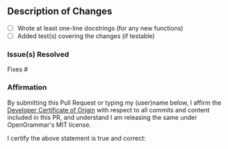 <!--- Make sure to read the Contributing Guidelines:   --->
<!--- Follow PEP 257 and format with black on default settings. --->

## Description of Changes

* [ ] Wrote at least one-line docstrings (for any new functions)
* [ ] Added test(s) covering the changes (if testable)

<!--- Explain what you've done and why --->




### Issue(s) Resolved

<!--- List the issue(s) below, in the form "Fixes #1234"; one per line --->

Fixes #


### Affirmation

By submitting this Pull Request or typing my (user)name below,
I affirm the [Developer Certificate of Origin](https://developercertificate.org)
with respect to all commits and content included in this PR,
and understand I am releasing the same under OpenGrammar's MIT license.

<!--- TYPE YOUR USER/NAME AFTER THE FOLLOWING: --->
I certify the above statement is true and correct:

<!--- Thanks for your help making OpenGrammar better for everyone! --->